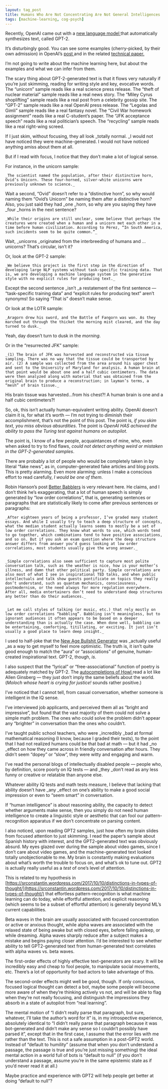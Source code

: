```yaml
---
layout: tag_post
title: Humans Who Are Not Concentrating Are Not General Intelligences
tags: [machine-learning, cog-psych]
---
```



Recently, OpenAI came out with a [new language model ](https://blog.openai.com/better-language-models/)that automatically synthesizes text, called GPT-2.

It’s disturbingly good.  You can see some examples (cherry-picked, by their own admission) in OpenAI’s [post ](https://blog.openai.com/better-language-models/)and in the related [technical paper.](https://d4mucfpksywv.cloudfront.net/better-language-models/language_models_are_unsupervised_multitask_learners.pdf)

I’m not going to write about the machine learning here, but about the examples and what we can infer from them.

The scary thing about GPT-2-generated text is that it flows very naturally if you’re just skimming, reading for writing style and key, evocative words.  The “unicorn” sample reads like a real science press release. The “theft of nuclear material” sample reads like a real news story. The “Miley Cyrus shoplifting” sample reads like a real post from a celebrity gossip site.  The “GPT-2” sample reads like a real OpenAI press release. The “Legolas and Gimli” sample reads like a real fantasy novel. The “Civil War homework assignment” reads like a real C-student’s paper.  The “JFK acceptance speech” reads like a real politician’s speech.  The “recycling” sample reads like a real right-wing screed.

If I just skim, without focusing, they all look _totally normal. _I would not have noticed they were machine-generated. I would not have noticed anything amiss about them at all.

But if I read with focus, I notice that they don’t make a lot of logical sense.

For instance, in the unicorn sample:


    _The scientist named the population, after their distinctive horn, Ovid’s Unicorn. These four-horned, silver-white unicorns were previously unknown to science._

Wait a second, “Ovid” doesn’t refer to a “distinctive horn”, so why would naming them “Ovid’s Unicorn” be naming them after a distinctive horn?  Also, you just said they had _one _horn, so why are you saying they have _four _horns in the next sentence?


    _While their origins are still unclear, some believe that perhaps the creatures were created when a human and a unicorn met each other in a time before human civilization. According to Pérez, “In South America, such incidents seem to be quite common.”_

Wait, _unicorns _originated from the interbreeding of humans and … unicorns?  That’s circular, isn’t it?

Or, look at the GPT-2 sample:


    _We believe this project is the first step in the direction of developing large NLP systems without task-specific training data. That is, we are developing a machine language system in the generative style with no explicit rules for producing text._

Except the second sentence _isn’t _a restatement of the first sentence — “task-specific training data” and “explicit rules for producing text” aren’t synonyms!  So saying “That is” doesn’t make sense.

Or look at the LOTR sample:


    _Aragorn drew his sword, and the Battle of Fangorn was won. As they marched out through the thicket the morning mist cleared, and the day turned to dusk._

Yeah, day doesn’t turn to dusk in the _morning_.

Or in the “resurrected JFK” sample:


    _(1) The brain of JFK was harvested and reconstructed via tissue sampling. There was no way that the tissue could be transported by air. (2) A sample was collected from the area around his upper chest and sent to the University of Maryland for analysis. A human brain at that point would be about one and a half cubic centimeters. The data were then analyzed along with material that was obtained from the original brain to produce a reconstruction; in layman’s terms, a “mesh” of brain tissue._

His brain tissue was harvested…from his chest?!  A human brain is one and a half cubic centimeters?!

So, ok, this isn’t actually human-equivalent writing ability. OpenAI doesn’t claim it is, for what it’s worth — I’m not trying to diminish their accomplishment, that’s not the point of this post.  The point is, _if you skim text, you miss obvious absurdities_.  The point is _OpenAI HAS achieved the ability to pass the Turing test against humans on autopilot_.

The point is, I know of a few people, acquaintances of mine, who, even when asked to try to find flaws, _could not detect anything weird or mistaken in the GPT-2-generated samples_.

There are probably a lot of people who would be completely taken in by literal “fake news”, as in, computer-generated fake articles and blog posts.  This is pretty alarming.  Even more alarming: unless I make a conscious effort to read carefully, _I would be one of them_.

Robin Hanson’s post [Better Babblers](http://www.overcomingbias.com/2017/03/better-babblers.html) is very relevant here.  He claims, and I don’t think he’s exaggerating, that a lot of human speech is simply generated by “low order correlations”, that is, generating sentences or paragraphs that are statistically likely to come after previous sentences or paragraphs:


    _After eighteen years of being a professor, I’ve graded many student essays. And while I usually try to teach a deep structure of concepts, what the median student actually learns seems to mostly be a set of low order correlations. They know what words to use, which words tend to go together, which combinations tend to have positive associations, and so on. But if you ask an exam question where the deep structure answer differs from answer you’d guess looking at low order correlations, most students usually give the wrong answer._


    _Simple correlations also seem sufficient to capture most polite conversation talk, such as the weather is nice, how is your mother’s illness, and damn that other political party. Simple correlations are also most of what I see in inspirational TED talks, and when public intellectuals and talk show guests pontificate on topics they really don’t understand, such as quantum mechanics, consciousness, postmodernism, or the need always for more regulation everywhere. After all, media entertainers don’t need to understand deep structures any better than do their audiences._


    _Let me call styles of talking (or music, etc.) that rely mostly on low order correlations “babbling”. Babbling isn’t meaningless, but to ignorant audiences it often appears to be based on a deeper understanding than is actually the case. When done well, babbling can be entertaining, comforting, titillating, or exciting. It just isn’t usually a good place to learn deep insight._

I used to half-joke that the [New Age Bullshit Generator](http://sebpearce.com/bullshit/) was _actually useful _as a way to get myself to feel more optimistic. The truth is, it isn’t quite good enough to match the “aura” or “associations” of genuine, human-created inspirational text. GPT-2, though, _is_.

I also suspect that the “lyrical” or “free-associational” function of poetry is adequately matched by GPT-2.  The [autocompletions of Howl ](http://antinegationism.tumblr.com/post/182901133106/an-eternal-howl)read a lot like Allen Ginsberg — they just don’t imply the same beliefs about the world.  (_Moloch whose heart is crying for justice!_ sounds rather positive.)

I’ve noticed that I cannot tell, from casual conversation, whether someone is intelligent in the IQ sense.

I’ve interviewed job applicants, and perceived them all as “bright and impressive”, but found that the vast majority of them could not solve a simple math problem.  The ones who could solve the problem didn’t appear any “brighter” in conversation than the ones who couldn’t.

I’ve taught public school teachers, who were _incredibly _bad at formal mathematical reasoning (I know, because I graded their tests), to the point that I had not realized humans could be that bad at math — but it had _no _effect on how they came across in friendly conversation after hours. They didn’t seem “dopey” or “slow”, they were witty and engaging and warm.

I’ve read the personal blogs of intellectually disabled people — people who, by definition, score poorly on IQ tests — and _they _don’t read as any less funny or creative or relatable than anyone else.

Whatever ability IQ tests and math tests measure, I believe that lacking that ability doesn’t have _any _effect on one’s ability to make a good social impression or even to “seem smart” in conversation.

If “human intelligence” is about reasoning ability, the capacity to detect whether arguments make sense, then you simply do not need human intelligence to create a linguistic style or aesthetic that can fool our pattern-recognition apparatus if we don’t concentrate on parsing content.

I also noticed, upon reading GPT2 samples, just how often my brain slides from focused attention to just skimming. I read the paper’s sample about Spanish history with interest, and the GPT2-generated text was obviously absurd. My eyes glazed over during the sample about video games, since I don’t care about video games, and the machine-generated text looked totally unobjectionable to me. My brain is constantly making evaluations about what’s worth the trouble to focus on, and what’s ok to tune out. GPT2 is actually really useful as a *test* of one’s level of attention.

This is related to my hypothesis in [https://srconstantin.wordpress.com/2017/10/10/distinctions-in-types-of-thought/](https://srconstantin.wordpress.com/2017/10/10/distinctions-in-types-of-thought/) that effortless pattern-recognition is what machine learning can do today, while effortful attention, and explicit reasoning (which seems to be a subset of effortful attention) is generally beyond ML’s current capabilities.

Beta waves in the brain are usually associated with focused concentration or active or anxious thought, while alpha waves are associated with the relaxed state of being awake but with closed eyes, before falling asleep, or while dreaming. Alpha waves sharply reduce after a subject makes a mistake and begins paying closer attention. I’d be interested to see whether ability to tell GPT2-generated text from human-generated text correlates with alpha waves vs. beta waves.

The first-order effects of highly effective text-generators are scary. It will be incredibly easy and cheap to fool people, to manipulate social movements, etc. There’s a lot of opportunity for bad actors to take advantage of this.

The second-order effects might well be good, though. If only conscious, focused logical thought can detect a bot, maybe some people will become more aware of when they’re thinking actively vs not, and will be able to flag when they’re not really focusing, and distinguish the impressions they absorb in a state of autopilot from “real learning”.

The mental motion of “I didn’t really parse that paragraph, but sure, whatever, I’ll take the author’s word for it” is, in my introspective experience, absolutely identical to “I didn’t really parse that paragraph because it was bot-generated and didn’t make any sense so I couldn’t possibly have parsed it”, except that in the first case, I assume that the error lies with me rather than the text.  This is not a safe assumption in a post-GPT2 world. Instead of “default to humility” (assume that when you don’t understand a passage, the passage is true and you’re just missing something) the ideal mental action in a world full of bots is “default to null” (if you don’t understand a passage, assume you’re in the same epistemic state as if you’d never read it at all.)

Maybe practice and experience with GPT2 will help people get better at doing “default to null”?
